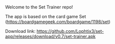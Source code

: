 Welcome to the Set Trainer repo!

The app is based on the card game Set (https://boardgamegeek.com/boardgame/1198/set)

Download link:
https://github.com/Lophtix3/set-app/releases/download/v0.7/set-trainer.apk
